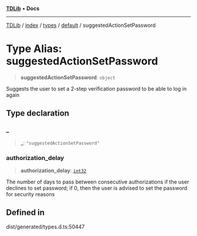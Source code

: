 [**TDLib**](../../../../../../README.md) • **Docs**

***

[TDLib](../../../../../../modules.md) / [index](../../../../../README.md) / [types](../../../README.md) / [default](../README.md) / suggestedActionSetPassword

# Type Alias: suggestedActionSetPassword

> **suggestedActionSetPassword**: `object`

Suggests the user to set a 2-step verification password to be able to log in again

## Type declaration

### \_

> **\_**: `"suggestedActionSetPassword"`

### authorization\_delay

> **authorization\_delay**: [`int32`](int32-1.md)

The number of days to pass between consecutive authorizations if the user declines to set password; if 0, then the user is advised to set the password for security reasons

## Defined in

dist/generated/types.d.ts:50447
